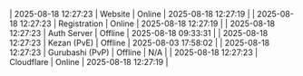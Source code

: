 | 2025-08-18 12:27:23 | Website | Online | 2025-08-18 12:27:19 |
| 2025-08-18 12:27:23 | Registration | Online | 2025-08-18 12:27:19 |
| 2025-08-18 12:27:23 | Auth Server | Offline | 2025-08-18 09:33:31 |
| 2025-08-18 12:27:23 | Kezan (PvE) | Offline | 2025-08-03 17:58:02 |
| 2025-08-18 12:27:23 | Gurubashi (PvP) | Offline | N/A |
| 2025-08-18 12:27:23 | Cloudflare | Online | 2025-08-18 12:27:19 |
